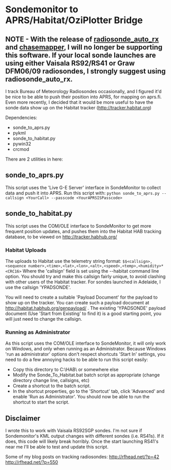 Sondemonitor to APRS/Habitat/OziPlotter Bridge
================

## NOTE - With the release of [radiosonde_auto_rx](https://github.com/projecthorus/radiosonde_auto_rx) and [chasemapper](https://github.com/projecthorus/chasemapper), I will no longer be supporting this software. If your local sonde launches are using either Vaisala RS92/RS41 or Graw DFM06/09 radiosondes, I strongly suggest using radiosonde_auto_rx.

I track Bureau of Meteorology Radiosondes occasionally, and I figured it'd be nice to be able to push their position into APRS, for mapping on aprs.fi.
Even more recently, I decided that it would be more useful to have the sonde data show up on the Habitat tracker (http://tracker.habitat.org)

Dependencies:
* sonde_to_aprs.py
 * pykml
* sonde_to_habitat.py
 * pywin32
 * crcmod

There are 2 utilities in here:

## sonde_to_aprs.py
This script uses the 'Live G-E Server' interface in SondeMonitor to collect data and push it into APRS.
Run this script with: 
`python sonde_to_aprs.py --callsign <YourCall> --passcode <YourAPRSISPasscode>`

## sonde_to_habitat.py
This script uses the COM/OLE interface to SondeMonitor to get more frequent position updates, and pushes them into the Habitat HAB tracking database, to be viewed on http://tracker.habhub.org/

### Habitat Uploads
The uploads to Habitat use the telemetry string format:
`$$<callsign>,<sequence number>,<time>,<lat>,<lon>,<alt>,<speed>,<temp>,<humidity>*<CRC16>`
Where the 'callsign' field is set using the --habitat command line option. You should try and make this callsign fairly unique, to avoid clashing with other users of the Habitat tracker. For sondes launched in Adelaide, I use the callsign 'YPADSONDE'.

You will need to create a suitable 'Payload Document' for the payload to show up on the tracker. You can create such a payload document at http://habitat.habhub.org/genpayload/ . The existing 'YPADSONDE' payload document (Use 'Start from Existing' to find it) is a good starting point, you will just need to change the callsign.

### Running as Administrator
As this script uses the COM/OLE interface to SondeMonitor, it will only work on Windows, and only when running as an Administrator. Because Windows 'run as administrator' options don't respect shortcuts 'Start In' settings, you need to do a few annoying hacks to be able to run this script easily:
* Copy this directory to C:\HAB\ or somewhere else
* Modify the Sonde_To_Habitat.bat batch script as appropriate (change directory change line, callsigns, etc)
* Create a shortcut to the batch script.
* In the shortcut properties, go to the 'Shortcut' tab, click 'Advanced' and enable 'Run as Administrator'.
You should now be able to run the shortcut to start the script.

## Disclaimer
I wrote this to work with Vaisala RS92SGP sondes. I'm not sure if Sondemonitor's KML output changes with different sondes (i.e. RS41s). If it does, this code will likely break horribly. Once the start launching RS41's near me I'll be able to test and update this script.

Some of my blog posts on tracking radiosondes:
http://rfhead.net/?p=42
http://rfhead.net/?p=550
